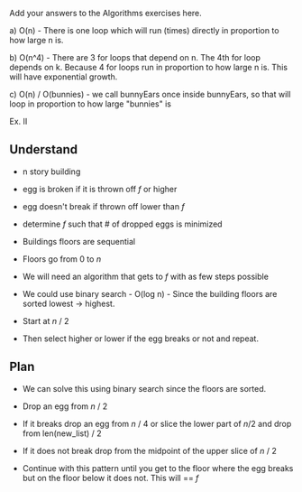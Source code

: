 Add your answers to the Algorithms exercises here.

a) O(n) - There is one loop which will run (times) directly in proportion to how large n is.

b) O(n^4) - There are 3 for loops that depend on n. The 4th for loop depends on k. Because 4 for loops run in proportion to how large n is. This will have exponential growth.

c) O(n) / O(bunnies) - we call bunnyEars once inside bunnyEars, so that will loop in proportion to how large "bunnies" is



Ex. II

Understand
-------------------
- n story building
- egg is broken if it is thrown off _f_ or higher
- egg doesn't break if thrown off lower than _f_
- determine _f_ such that # of dropped eggs is minimized
- Buildings floors are sequential
- Floors go from 0 to _n_

- We will need an algorithm that gets to _f_ with as few steps possible

- We could use binary search - O(log n) - Since the building floors are sorted lowest -> highest.
- Start at _n_ / 2
- Then select higher or lower if the egg breaks or not and repeat.

Plan
-----------
- We can solve this using binary search since the floors are sorted.

- Drop an egg from _n_ / 2

- If it breaks drop an egg from _n_ / 4 or slice the lower part of _n_/2 and drop from len(new_list) / 2

- If it does not break drop from the midpoint of the upper slice of _n_ / 2

- Continue with this pattern until you get to the floor where the egg breaks but on the floor below it does not. This will == _f_